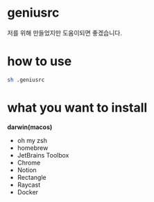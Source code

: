 # geniusrc
저를 위해 만들었지만 도움이되면 좋겠습니다.

# how to use

```bash
sh .geniusrc
```
# what you want to install

**darwin(macos)**
 - oh my zsh
 - homebrew
 - JetBrains Toolbox
 - Chrome
 - Notion
 - Rectangle
 - Raycast
 - Docker
